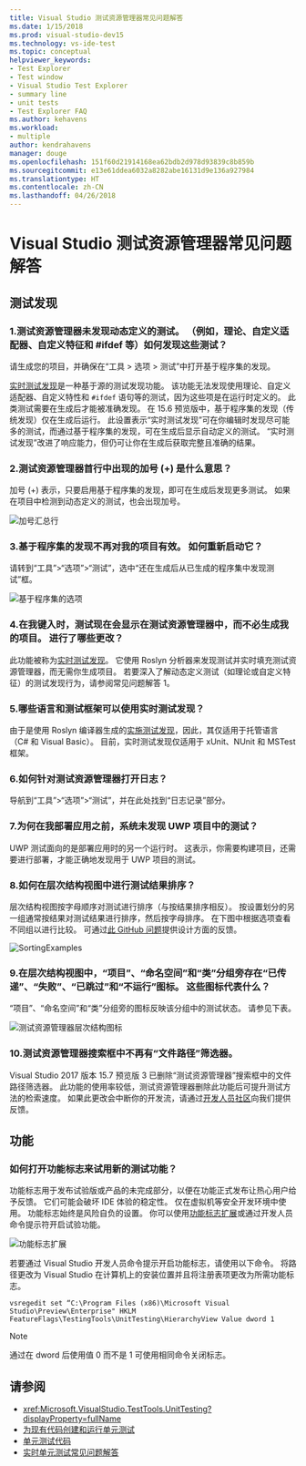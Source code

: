 ```yaml
---
title: Visual Studio 测试资源管理器常见问题解答
ms.date: 1/15/2018
ms.prod: visual-studio-dev15
ms.technology: vs-ide-test
ms.topic: conceptual
helpviewer_keywords:
- Test Explorer
- Test window
- Visual Studio Test Explorer
- summary line
- unit tests
- Test Explorer FAQ
ms.author: kehavens
ms.workload:
- multiple
author: kendrahavens
manager: douge
ms.openlocfilehash: 151f60d21914168ea62bdb2d978d93839c8b859b
ms.sourcegitcommit: e13e61ddea6032a8282abe16131d9e136a927984
ms.translationtype: HT
ms.contentlocale: zh-CN
ms.lasthandoff: 04/26/2018
---
```

# <a name="visual-studio-test-explorer-faq"></a>Visual Studio 测试资源管理器常见问题解答

## <a name="test-discovery"></a>测试发现

### <a name="1-the-test-explorer-is-not-discovering-my-tests-that-are-dynamically-defined-for-example-theories-custom-adapters-custom-traits-ifdefs-etc-how-can-i-discover-these-tests"></a>1.测试资源管理器未发现动态定义的测试。 （例如，理论、自定义适配器、自定义特征和 #ifdef 等）如何发现这些测试？

  请生成您的项目，并确保在“工具 > 选项 > 测试”中打开基于程序集的发现。

  [实时测试发现](https://go.microsoft.com/fwlink/?linkid=862824)是一种基于源的测试发现功能。 该功能无法发现使用理论、自定义适配器、自定义特性和 `#ifdef` 语句等的测试，因为这些项是在运行时定义的。 此类测试需要在生成后才能被准确发现。 在 15.6 预览版中，基于程序集的发现（传统发现）仅在生成后运行。 此设置表示“实时测试发现”可在你编辑时发现尽可能多的测试，而通过基于程序集的发现，可在生成后显示自动定义的测试。 “实时测试发现”改进了响应能力，但仍可让你在生成后获取完整且准确的结果。

### <a name="2-what-does-the--plus-symbol-that-appears-in-the-top-line-of-test-explorer-mean"></a>2.测试资源管理器首行中出现的加号 (+) 是什么意思？

  加号 (+) 表示，只要启用基于程序集的发现，即可在生成后发现更多测试。 如果在项目中检测到动态定义的测试，也会出现加号。

  ![加号汇总行](media/testex-plussymbol.png)

### <a name="3-assembly-based-discovery-is-no-longer-working-for-my-project-how-do-i-turn-it-back-on"></a>3.基于程序集的发现不再对我的项目有效。 如何重新启动它？

  请转到“工具”>“选项”>“测试”，选中“还在生成后从已生成的程序集中发现测试”框。

  ![基于程序集的选项](media/testex-toolsoptions.png)

### <a name="4-tests-now-appear-in-test-explorer-while-i-type-without-having-to-build-my-project-what-changed"></a>4.在我键入时，测试现在会显示在测试资源管理器中，而不必生成我的项目。 进行了哪些更改？

  此功能被称为[实时测试发现](https://go.microsoft.com/fwlink/?linkid=862824)。 它使用 Roslyn 分析器来发现测试并实时填充测试资源管理器，而无需你生成项目。 若要深入了解动态定义测试（如理论或自定义特征）的测试发现行为，请参阅常见问题解答 1。

### <a name="5-what-languages-and-test-frameworks-can-use-real-time-test-discovery"></a>5.哪些语言和测试框架可以使用实时测试发现？

  由于是使用 Roslyn 编译器生成的[实施测试发现](https://go.microsoft.com/fwlink/?linkid=862824)，因此，其仅适用于托管语言（C# 和 Visual Basic）。 目前，实时测试发现仅适用于 xUnit、NUnit 和 MSTest 框架。

### <a name="6-how-can-i-turn-on-logs-for-the-test-explorer"></a>6.如何针对测试资源管理器打开日志？

  导航到“工具”>“选项”>“测试”，并在此处找到“日志记录”部分。

### <a name="7-why-are-my-tests-in-uwp-projects-not-discovered-until-i-deploy-my-app"></a>7.为何在我部署应用之前，系统未发现 UWP 项目中的测试？

  UWP 测试面向的是部署应用时的另一个运行时。 这表示，你需要构建项目，还需要进行部署，才能正确地发现用于 UWP 项目的测试。

### <a name="8-how-does-sorting-test-results-work-in-the-hierarchy-view"></a>8.如何在层次结构视图中进行测试结果排序？

  层次结构视图按字母顺序对测试进行排序（与按结果排序相反）。 按设置划分的另一组通常按结果对测试结果进行排序，然后按字母排序。 在下图中根据选项查看不同组以进行比较。 可通过[此 GitHub 问题](https://github.com/Microsoft/vstest/issues/1425)提供设计方面的反馈。

  ![SortingExamples](media/testex-sortingex.png)

### <a name="9-in-the-hierarchy-view-there-are-passed-failed-skipped-and-not-run-icons-next-to-the-project-namespace-and-class-groupings-what-do-these-icons-mean"></a>9.在层次结构视图中，“项目”、“命名空间”和“类”分组旁存在“已传递”、“失败”、“已跳过”和“不运行”图标。 这些图标代表什么？

  “项目”、“命名空间”和“类”分组旁的图标反映该分组中的测试状态。 请参见下表。

  ![测试资源管理器层次结构图标](media/testex-hierarchyicons.png)
  
### <a name="10-there-is-no-longer-a-file-path-filter-in-the-test-explorer-search-box"></a>10.测试资源管理器搜索框中不再有“文件路径”筛选器。

Visual Studio 2017 版本 15.7 预览版 3 已删除“测试资源管理器”搜索框中的文件路径筛选器。 此功能的使用率较低，测试资源管理器删除此功能后可提升测试方法的检索速度。 如果此更改会中断你的开发流，请通过[开发人员社区](https://developercommunity.visualstudio.com/)向我们提供反馈。

## <a name="features"></a>功能

### <a name="how-can-i-turn-on-feature-flags-to-try-out-new-testing-features"></a>如何打开功能标志来试用新的测试功能？

功能标志用于发布试验版或产品的未完成部分，以便在功能正式发布让热心用户给予反馈。 它们可能会破坏 IDE 体验的稳定性。 仅在虚拟机等安全开发环境中使用。 功能标志始终是风险自负的设置。 你可以使用[功能标志扩展](https://marketplace.visualstudio.com/items?itemName=PaulHarrington.FeatureFlagsExtension)或通过开发人员命令提示符开启试验功能。

![功能标志扩展](media/testex-featureflag.png)

若要通过 Visual Studio 开发人员命令提示开启功能标志，请使用以下命令。 将路径更改为 Visual Studio 在计算机上的安装位置并且将注册表项更改为所需功能标志。

```shell
vsregedit set “C:\Program Files (x86)\Microsoft Visual Studio\Preview\Enterprise" HKLM FeatureFlags\TestingTools\UnitTesting\HierarchyView Value dword 1
```

> [!NOTE]
> 通过在 dword 后使用值 0 而不是 1 可使用相同命令关闭标志。

## <a name="see-also"></a>请参阅

- <xref:Microsoft.VisualStudio.TestTools.UnitTesting?displayProperty=fullName>
- [为现有代码创建和运行单元测试](http://msdn.microsoft.com/e8370b93-085b-41c9-8dec-655bd886f173)
- [单元测试代码](unit-test-your-code.md)
- [实时单元测试常见问题解答](live-unit-testing-faq.md)
